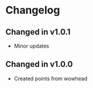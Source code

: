 # Changelog

## Changed in v1.0.1
* Minor updates

## Changed in v1.0.0
* Created points from wowhead

